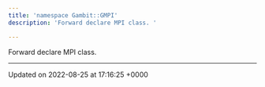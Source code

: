 ```yaml
---
title: 'namespace Gambit::GMPI'
description: 'Forward declare MPI class. '

---
```







Forward declare MPI class. 






-------------------------------

Updated on 2022-08-25 at 17:16:25 +0000